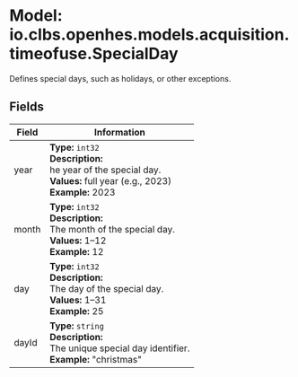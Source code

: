 # Model: io.clbs.openhes.models.acquisition.timeofuse.SpecialDay

Defines special days, such as holidays, or other exceptions.

## Fields

| Field | Information |
| --- | --- |
| year | <b>Type:</b> `int32`<br><b>Description:</b><br>he year of the special day.<br><b>Values:</b> full year (e.g., 2023)<br><b>Example:</b> 2023 |
| month | <b>Type:</b> `int32`<br><b>Description:</b><br>The month of the special day.<br><b>Values:</b> 1–12<br><b>Example:</b> 12 |
| day | <b>Type:</b> `int32`<br><b>Description:</b><br>The day of the special day.<br><b>Values:</b> 1–31<br><b>Example:</b> 25 |
| dayId | <b>Type:</b> `string`<br><b>Description:</b><br>The unique special day identifier.<br><b>Example:</b> "christmas" |

